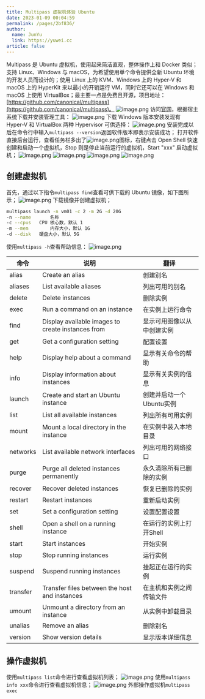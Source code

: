 ```yaml
---
title: Multipass 虚拟机体验 Ubuntu
date: 2023-01-09 00:04:59
permalink: /pages/2bf836/
author: 
  name: JunYu
  link: https://yuwei.cc
article: false
---
```

Multipass 是 Ubuntu 虚拟机，使用起来简洁直观，整体操作上和 Docker 类似；支持 Linux、Windows 与 macOS，为希望使用单个命令提供全新 Ubuntu 环境的开发人员而设计的；使用 Linux 上的 KVM、Windows 上的 Hyper-V 和 macOS 上的 HyperKit 来以最小的开销运行 VM，同时它还可以在 Windows 和 macOS 上使用 VirtualBox；最主要一点是免费且开源，项目地址：[https://github.com/canonical/multipass](https://github.com/canonical/multipass)。
![image.png](https://f.pz.al/pzal/2023/01/13/aa17ebf3d03a5.png)
访问[官网](https://multipass.run/)，根据宿主系统下载并安装管理工具：
![image.png](https://f.pz.al/pzal/2023/01/13/de52af082601a.png)
下载 Windows 版本安装发现有 Hyper-V 和 VirtualBox 两种 Hypervisor 可供选择：
![image.png](https://f.pz.al/pzal/2023/01/13/8bbbc7aef4f90.png)
安装完成以后在命令行中输入`multipass --version`返回软件版本即表示安装成功；
打开软件直接后台运行，查看任务栏多出了![image.png](https://f.pz.al/pzal/2023/01/13/05e120c4aa215.png)图标，右键点击 Open Shell 快速创建和启动一个虚拟机，Stop 则是停止当前运行的虚拟机，Start "xxx" 启动虚拟机；
![image.png](https://f.pz.al/pzal/2023/01/13/a68c231791145.png)
![image.png](https://f.pz.al/pzal/2023/01/13/e14d19b760a32.png)
![image.png](https://f.pz.al/pzal/2023/01/13/e7c2ca4280202.png)
![image.png](https://f.pz.al/pzal/2023/01/13/970f99b65f766.png)
## 创建虚拟机
首先，通过以下指令`multipass find`查看可供下载的 Ubuntu 镜像，如下图所示；
![image.png](https://f.pz.al/pzal/2023/01/13/f52f19e22473b.png)
下载镜像并创建虚拟机；
```bash
multipass launch -n vm01 -c 2 -m 2G -d 20G
-n --name		名称
-c --cpus 	CPU 核心数，默认 1
-m --mem 		内存大小，默认 1G
-d --disk 	硬盘大小，默认 5G
```
使用`multipass -h`查看帮助信息：
![image.png](https://f.pz.al/pzal/2023/01/13/25168583e76fe.png)

| 命令 | 说明 | 翻译 |
| --- | --- | --- |
| alias | Create an alias     | 创建别名 |
| aliases | List available aliases     | 列出可用的别名 |
| delete | Delete instances      | 删除实例 |
| exec | Run a command on an instance  | 在实例上运行命令 |
| find | Display available images to create instances from | 显示可用图像以从中创建实例 |
| get | Get a configuration setting    | 配置设置 |
| help | Display help about a command   | 显示有关命令的帮助 |
| info | Display information about instances    | 显示有关实例的信息 |
| launch | Create and start an Ubuntu instance  | 创建并启动一个Ubuntu实例 |
| list | List all available instances    | 列出所有可用实例 |
| mount | Mount a local directory in the instance | 在实例中装入本地目录 |
| networks | List available network interfaces    | 列出可用的网络接口 |
| purge | Purge all deleted instances permanently   | 永久清除所有已删除的实例 |
| recover | Recover deleted instances     | 恢复已删除的实例 |
| restart | Restart instances      | 重新启动实例 |
| set | Set a configuration setting    | 设置配置设置 |
| shell | Open a shell on a running instance | 在运行的实例上打开Shell |
| start | Start instances      | 开始实例 |
| stop | Stop running instances     | 运行实例 |
| suspend | Suspend running instances     | 挂起正在运行的实例 |
| transfer | Transfer files between the host and instances | 在主机和实例之间传输文件 |
| umount | Unmount a directory from an instance  | 从实例中卸载目录 |
| unalias | Remove an alias     | 删除别名 |
| version | Show version details     | 显示版本详细信息 |

## 操作虚拟机
使用`multipass list`命令进行查看虚拟机列表；
![image.png](https://f.pz.al/pzal/2023/01/13/fac1a4b7173d7.png)
使用`multipass info xxx`命令进行查看虚拟机信息；
![image.png](https://f.pz.al/pzal/2023/01/13/4f8fa032d0444.png)
外部操作虚拟机`multipass exec`
